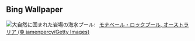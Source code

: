 ## Bing Wallpaper
![](https://www.bing.com/th?id=OHR.MonaValePool_JA-JP0665807696_UHD.jpg&w=1000)大自然に囲まれた岩場の海水プール:&nbsp;&ensp;[モナベール・ロックプール, オーストラリア (© jamenpercy/Getty Images)](https://www.bing.com/th?id=OHR.MonaValePool_JA-JP0665807696_UHD.jpg)
<br><br/>
